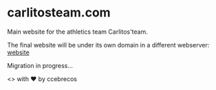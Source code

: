 # carlitosteam.com
Main website for the athletics team Carlitos'team.

The final website will be under its own domain in a different webserver: [website](http://www.carlitosteam.com) 

Migration in progress...


<> with ♥ by ccebrecos
